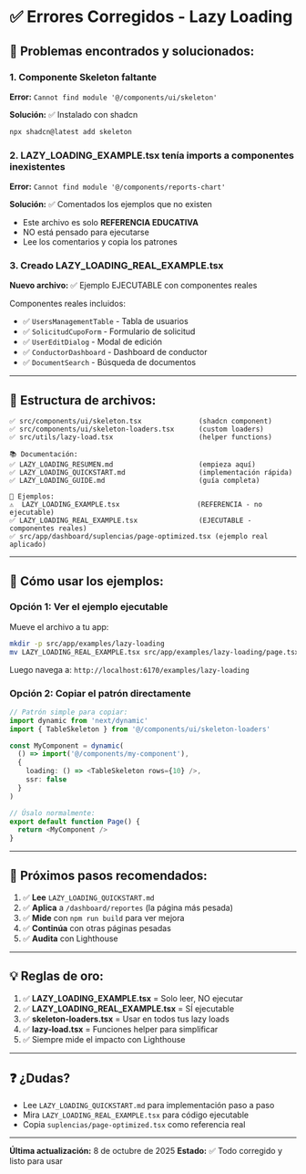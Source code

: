 # ✅ Errores Corregidos - Lazy Loading

## 🐛 Problemas encontrados y solucionados:

### 1. **Componente Skeleton faltante**
**Error:** `Cannot find module '@/components/ui/skeleton'`

**Solución:** ✅ Instalado con shadcn
```bash
npx shadcn@latest add skeleton
```

### 2. **LAZY_LOADING_EXAMPLE.tsx tenía imports a componentes inexistentes**
**Error:** `Cannot find module '@/components/reports-chart'`

**Solución:** ✅ Comentados los ejemplos que no existen
- Este archivo es solo **REFERENCIA EDUCATIVA**
- NO está pensado para ejecutarse
- Lee los comentarios y copia los patrones

### 3. **Creado LAZY_LOADING_REAL_EXAMPLE.tsx**
**Nuevo archivo:** ✅ Ejemplo EJECUTABLE con componentes reales

Componentes reales incluidos:
- ✅ `UsersManagementTable` - Tabla de usuarios
- ✅ `SolicitudCupoForm` - Formulario de solicitud
- ✅ `UserEditDialog` - Modal de edición
- ✅ `ConductorDashboard` - Dashboard de conductor
- ✅ `DocumentSearch` - Búsqueda de documentos

---

## 📁 Estructura de archivos:

```
✅ src/components/ui/skeleton.tsx              (shadcn component)
✅ src/components/ui/skeleton-loaders.tsx      (custom loaders)
✅ src/utils/lazy-load.tsx                     (helper functions)

📚 Documentación:
✅ LAZY_LOADING_RESUMEN.md                     (empieza aquí)
✅ LAZY_LOADING_QUICKSTART.md                  (implementación rápida)
✅ LAZY_LOADING_GUIDE.md                       (guía completa)

📝 Ejemplos:
⚠️  LAZY_LOADING_EXAMPLE.tsx                   (REFERENCIA - no ejecutable)
✅ LAZY_LOADING_REAL_EXAMPLE.tsx               (EJECUTABLE - componentes reales)
✅ src/app/dashboard/suplencias/page-optimized.tsx (ejemplo real aplicado)
```

---

## 🚀 Cómo usar los ejemplos:

### Opción 1: Ver el ejemplo ejecutable

Mueve el archivo a tu app:
```bash
mkdir -p src/app/examples/lazy-loading
mv LAZY_LOADING_REAL_EXAMPLE.tsx src/app/examples/lazy-loading/page.tsx
```

Luego navega a: `http://localhost:6170/examples/lazy-loading`

### Opción 2: Copiar el patrón directamente

```typescript
// Patrón simple para copiar:
import dynamic from 'next/dynamic'
import { TableSkeleton } from '@/components/ui/skeleton-loaders'

const MyComponent = dynamic(
  () => import('@/components/my-component'),
  {
    loading: () => <TableSkeleton rows={10} />,
    ssr: false
  }
)

// Úsalo normalmente:
export default function Page() {
  return <MyComponent />
}
```

---

## 🎯 Próximos pasos recomendados:

1. ✅ **Lee** `LAZY_LOADING_QUICKSTART.md`
2. ✅ **Aplica** a `/dashboard/reportes` (la página más pesada)
3. ✅ **Mide** con `npm run build` para ver mejora
4. ✅ **Continúa** con otras páginas pesadas
5. ✅ **Audita** con Lighthouse

---

## 💡 Reglas de oro:

1. ✅ **LAZY_LOADING_EXAMPLE.tsx** = Solo leer, NO ejecutar
2. ✅ **LAZY_LOADING_REAL_EXAMPLE.tsx** = SÍ ejecutable
3. ✅ **skeleton-loaders.tsx** = Usar en todos tus lazy loads
4. ✅ **lazy-load.tsx** = Funciones helper para simplificar
5. ✅ Siempre mide el impacto con Lighthouse

---

## ❓ ¿Dudas?

- Lee `LAZY_LOADING_QUICKSTART.md` para implementación paso a paso
- Mira `LAZY_LOADING_REAL_EXAMPLE.tsx` para código ejecutable
- Copia `suplencias/page-optimized.tsx` como referencia real

---

**Última actualización:** 8 de octubre de 2025
**Estado:** ✅ Todo corregido y listo para usar
